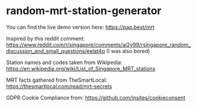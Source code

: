 # random-mrt-station-generator
You can find the live demo version here: https://pao.best/mrt

Inspired by this reddit comment: https://www.reddit.com/r/singapore/comments/ai2y99/rsingapore_random_discussion_and_small_questions/eelat4q (I was also bored)

Station names and codes taken from Wikipedia: https://en.wikipedia.org/wiki/List_of_Singapore_MRT_stations

MRT facts gathered from TheSmartLocal: https://thesmartlocal.com/read/mrt-secrets

GDPR Cookie Compliance from: https://github.com/insites/cookieconsent
